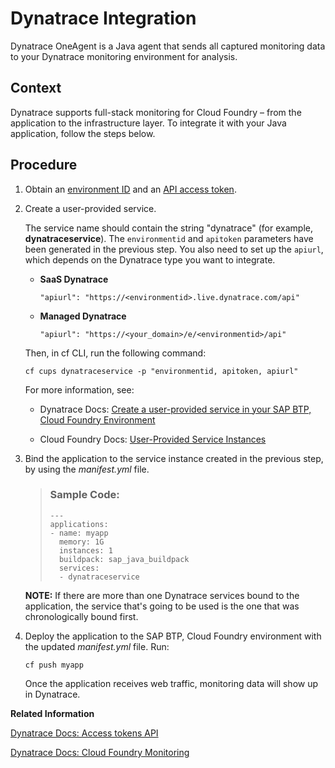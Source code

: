 <!-- loio1610eac123c04d07babaf89c47d82c91 -->

# Dynatrace Integration

Dynatrace OneAgent is a Java agent that sends all captured monitoring data to your Dynatrace monitoring environment for analysis.



<a name="loio1610eac123c04d07babaf89c47d82c91__context_p1l_rrd_p2b"/>

## Context

Dynatrace supports full-stack monitoring for Cloud Foundry – from the application to the infrastructure layer. To integrate it with your Java application, follow the steps below.



<a name="loio1610eac123c04d07babaf89c47d82c91__steps_w3f_srd_p2b"/>

## Procedure

1.  Obtain an [environment ID](https://docs.dynatrace.com/docs/get-started/monitoring-environment#environment-id) and an [API access token](https://docs.dynatrace.com/docs/manage/access-control/access-tokens#create-api-token).

2.  Create a user-provided service.

    The service name should contain the string "dynatrace" \(for example, **dynatraceservice**\). The `environmentid` and `apitoken` parameters have been generated in the previous step. You also need to set up the `apiurl`, which depends on the Dynatrace type you want to integrate.

    -   **SaaS Dynatrace**

        ```
        "apiurl": "https://<environmentid>.live.dynatrace.com/api"
        ```

    -   **Managed Dynatrace**

        ```
        "apiurl": "https://<your_domain>/e/<environmentid>/api"
        ```


    Then, in cf CLI, run the following command:

    ```
    cf cups dynatraceservice -p "environmentid, apitoken, apiurl"
    ```

    For more information, see:

    -   Dynatrace Docs: [Create a user-provided service in your SAP BTP, Cloud Foundry Environment](https://www.dynatrace.com/support/help/setup-and-configuration/setup-on-container-platforms/cloud-foundry/deploy-oneagent-on-sap-cloud-platform-for-application-only-monitoring#create-a-user-provided-service-in-your-sap-btp-cloud-foundry-environment)

    -   Cloud Foundry Docs: [User-Provided Service Instances](https://docs.cloudfoundry.org/devguide/services/user-provided.html)


3.  Bind the application to the service instance created in the previous step, by using the *manifest.yml* file.

    > ### Sample Code:  
    > ```
    > ---
    > applications:
    > - name: myapp
    >   memory: 1G
    >   instances: 1
    >   buildpack: sap_java_buildpack
    >   services:
    >   - dynatraceservice
    > ```

    **NOTE:** If there are more than one Dynatrace services bound to the application, the service that's going to be used is the one that was chronologically bound first.

4.  Deploy the application to the SAP BTP, Cloud Foundry environment with the updated *manifest.yml* file. Run:

    ```
    cf push myapp
    ```

    Once the application receives web traffic, monitoring data will show up in Dynatrace.


**Related Information**  


[Dynatrace Docs: Access tokens API](https://docs.dynatrace.com/docs/dynatrace-api/environment-api/tokens-v2/api-tokens/get-all)

[Dynatrace Docs: Cloud Foundry Monitoring](https://docs.dynatrace.com/docs/platform-modules/infrastructure-monitoring/container-platform-monitoring/cloud-foundry-monitoring)

